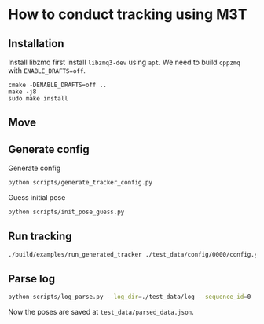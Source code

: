# How to conduct tracking using M3T

## Installation

Install libzmq first install `libzmq3-dev` using `apt`.
We need to build `cppzmq` with `ENABLE_DRAFTS=off`.

```
cmake -DENABLE_DRAFTS=off ..
make -j8
sudo make install
```

## Move 

## Generate config

Generate config
```bash
python scripts/generate_tracker_config.py
```

Guess initial pose
```bash
python scripts/init_pose_guess.py
```

## Run tracking 

```bash
./build/examples/run_generated_tracker ./test_data/config/0000/config.yaml >> test_data/log/0000.log
```

## Parse log

```bash
python scripts/log_parse.py --log_dir=./test_data/log --sequence_id=0
```

Now the poses are saved at `test_data/parsed_data.json`.